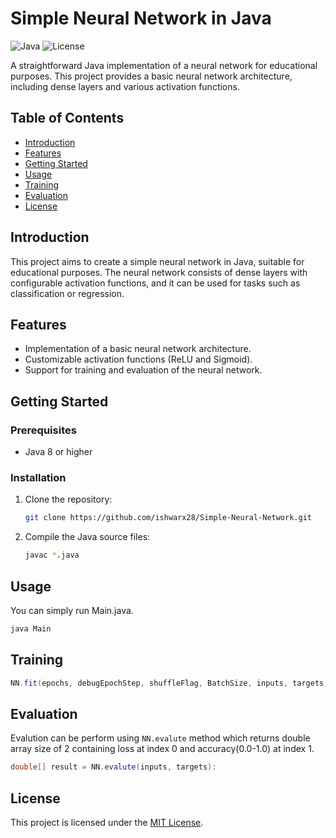 # Simple Neural Network in Java

![Java](https://img.shields.io/badge/Java-8%2B-green)
![License](https://img.shields.io/badge/License-MIT-blue)

A straightforward Java implementation of a neural network for educational purposes. This project provides a basic neural network architecture, including dense layers and various activation functions.

## Table of Contents
- [Introduction](#introduction)
- [Features](#features)
- [Getting Started](#getting-started)
- [Usage](#usage)
- [Training](#training)
- [Evaluation](#evaluation)
- [License](#license)

## Introduction

This project aims to create a simple neural network in Java, suitable for educational purposes. The neural network consists of dense layers with configurable activation functions, and it can be used for tasks such as classification or regression.

## Features

- Implementation of a basic neural network architecture.
- Customizable activation functions (ReLU and Sigmoid).
- Support for training and evaluation of the neural network.

## Getting Started

### Prerequisites

- Java 8 or higher

### Installation

1. Clone the repository:

   ```bash
   git clone https://github.com/ishwarx28/Simple-Neural-Network.git
   ```

2. Compile the Java source files:

   ```bash
   javac *.java
   ```

## Usage

You can simply run Main.java.

```java
java Main
```

## Training

```java
NN.fit(epochs, debugEpochStep, shuffleFlag, BatchSize, inputs, targets, learningRate);
```

## Evaluation

Evalution can be perform using ```NN.evalute``` method which returns double array size of 2 containing loss at index 0 and accuracy(0.0-1.0) at index 1.

```java
double[] result = NN.evalute(inputs, targets):
```

## License

This project is licensed under the [MIT License](LICENSE).
